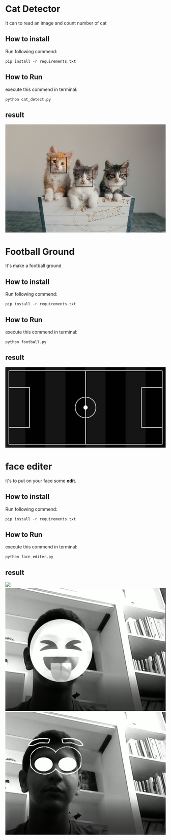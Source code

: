 # Cat Detector
It can to read an image and count number of cat
## How to install
Run following commend:
```
pip install -r requirements.txt
```
## How to Run
execute this commend in terminal:
```
python cat_detect.py
```
## result
![](output/result_cat.jpg)

# Football Ground
It's make a football ground.
##  How to install
Run following commend:
```
pip install -r requirements.txt
```
## How to Run
execute this commend in terminal:
```
python football.py
```
## result
![](output/football.jpg)
# face editer 
it's to put on your face some **edit**.
## How to install
Run following commend:
```
pip install -r requirements.txt
```
## How to Run
execute this commend in terminal:
```
python face_editer.py
```
## result
![](output/face_1.jpg)
![](output/face_3.png)
![](output/face_2.png)
